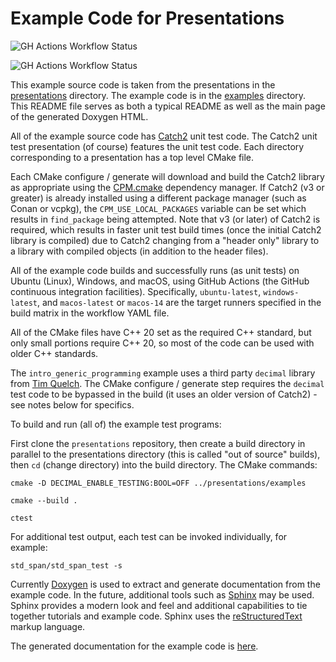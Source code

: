 # Example Code for Presentations

![GH Actions Workflow Status](https://img.shields.io/github/actions/workflow/status/connectivecpp/presentations/build_run_unit_test_cmake.yml?branch=main&label=GH%20Actions%20build,%20unit%20tests%20on%20main)

![GH Actions Workflow Status](https://img.shields.io/github/actions/workflow/status/connectivecpp/presentations/build_run_unit_test_cmake.yml?branch=develop&label=GH%20Actions%20build,%20unit%20tests%20on%20develop)

This example source code is taken from the presentations in the [presentations](https://github.com/connectivecpp/presentations/blob/main/presentations/) directory. The example code is in the [examples](http://github.com/connectivecpp/presentations/blob/main/examples/) directory.
                                                                                                                           This README file serves as both a typical README as well as the main page of the generated Doxygen HTML.

All of the example source code has [Catch2](https://github.com/catchorg/Catch2) unit test code. The Catch2 unit test presentation (of course) features the unit test code. Each directory corresponding to a presentation has a top level CMake file.

Each CMake configure / generate will download and build the Catch2 library as appropriate using the [CPM.cmake](https://github.com/cpm-cmake/CPM.cmake) dependency manager. If Catch2 (v3 or greater) is already installed using a different package manager (such as Conan or vcpkg), the `CPM_USE_LOCAL_PACKAGES` variable can be set which results in `find_package` being attempted. Note that v3 (or later) of Catch2 is required, which results in faster unit test build times (once the initial Catch2 library is compiled) due to Catch2 changing from a "header only" library to a library with compiled objects (in addition to the header files).

All of the example code builds and successfully runs (as unit tests) on Ubuntu (Linux), Windows, and macOS, using GitHub Actions (the GitHub continuous integration facilities). Specifically, `ubuntu-latest`, `windows-latest`, and `macos-latest` or `macos-14` are the target runners specified in the build matrix in the workflow YAML file.

All of the CMake files have C++ 20 set as the required C++ standard, but only small portions require C++ 20, so most of the code can be used with older C++ standards.

The `intro_generic_programming` example uses a third party `decimal` library from [Tim Quelch](https://github.com/TimQuelch/decimal). The CMake configure / generate step requires the `decimal` test code to be bypassed in the build (it uses an older version of Catch2) - see notes below for specifics.

To build and run (all of) the example test programs:

First clone the `presentations` repository, then create a build directory in parallel to the presentations directory (this is called "out of source" builds), then `cd` (change directory) into the build directory. The CMake commands:

```
cmake -D DECIMAL_ENABLE_TESTING:BOOL=OFF ../presentations/examples

cmake --build .

ctest
```

For additional test output, each test can be invoked individually, for example:

```
std_span/std_span_test -s
```

Currently [Doxygen](https://www.doxygen.nl/index.html) is used to extract and generate documentation from the example code. In the future, additional tools such as [Sphinx](https://www.sphinx-doc.org/) may be used. Sphinx provides a modern look and feel and additional capabilities to tie together tutorials and example code. Sphinx uses the [reStructuredText](https://docutils.sourceforge.io/rst.html) markup language.

The generated documentation for the example code is [here](https://connectivecpp.github.io/presentations/).

